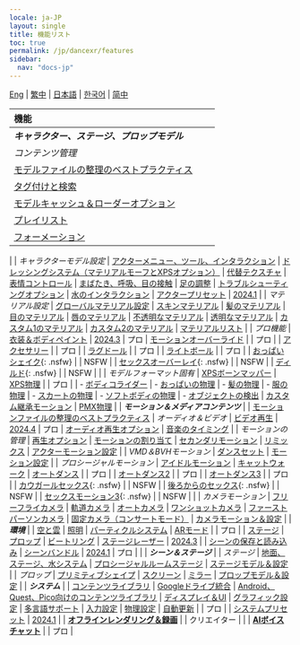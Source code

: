 ```yaml
---
locale: ja-JP
layout: single
title: 機能リスト
toc: true
permalink: /jp/dancexr/features
sidebar:
  nav: "docs-jp"
---
```

[Eng](/dancexr/features) | [繁中](/tw/dancexr/features) | [日本語](/jp/dancexr/features) | [한국어](/kr/dancexr/features) | [简中](/zh/dancexr/features)

| 機能 |  |  |
| :--- | ---: | ---: |
| ***キャラクター、ステージ、プロップモデル*** 
| *コンテンツ管理*
| [モデルファイルの整理のベストプラクティス](preparecontent#3d-models)
| [タグ付けと検索](features/tagging) 
| [モデルキャッシュ＆ローダーオプション](features/loader_options) 
| [プレイリスト](features/actor_playlist)
| [フォーメーション](features/formation)
|
| *キャラクターモデル設定*
| [アクターメニュー、ツール、インタラクション](features/actor_tools)
| [ドレッシングシステム（マテリアルモーフとXPSオプション）](features/optionals)
| [代替テクスチャ](features/alternative_textures)
| [表情コントロール](features/facial_control)
| [まばたき、呼吸、目の接触](features/eyecontact)
| [足の調整](features/feet_adjustments)
| [トラブルシューティングオプション](features/troubleshooting_options)
| [水のインタラクション](features/water_interaction.md)
| [アクタープリセット](features/actor_presets.md) | [2024.1](releases/2024.1.md)
|
| *マテリアル設定*
| [グローバルマテリアル設定](features/material_global.md)
| [スキンマテリアル](features/material_skin.md)
| [髪のマテリアル](features/material_hair.md)
| [目のマテリアル](features/material_eyes.md)
| [唇のマテリアル](features/material_lips.md)
| [不透明なマテリアル](features/material_opaque.md)
| [透明なマテリアル](features/material_transparent.md)
| [カスタム1のマテリアル](features/material_custom1.md)
| [カスタム2のマテリアル](features/material_custom1.md)
| [マテリアルリスト](features/material_settings.md)
|
| *プロ機能*
| [衣装＆ボディペイント](features/outfit_body_paint) | [2024.3](releases/2024.3.md) | プロ
| [モーションオーバーライド](features/motion_override) | | プロ |
| [アクセサリー](features/accessory.md) | | プロ |
| [ラグドール](features/ragdoll.md) | | プロ |
| [ライトボール](features/lightball.md) | | プロ |
| [おっぱいシェイク](features/boob_shake_sex_overlay){: .nsfw} | | NSFW |
| [セックスオーバーレイ](features/boob_shake_sex_overlay){: .nsfw} | | NSFW |
| [ディルド](features/dildo){: .nsfw} | | NSFW |
|
| *モデルフォーマット固有*
| [XPSボーンマッパー](features/bone_mapper.md)
| [XPS物理](features/xps_physics) | | プロ |
| - [ボディコライダー](features/xps_body_colliders.md)
| - [おっぱいの物理](features/xps_boobs.md)
| - [髪の物理](features/xps_hair.md)
| - [服の物理](features/xps_cloth.md)
| - [スカートの物理](features/xps_skirt.md)
| - [ソフトボディの物理](features/xps_softbody.md)
| - [オブジェクトの検出](features/xps_detech.md)
| [カスタム継承モーション](features/custom_inherit.md)
| [PMX物理](features/pmx_physics)
|
| ***モーション＆メディアコンテンツ*** |
| [モーションファイルの整理のベストプラクティス](preparecontent#motion-files)
| *オーディオ＆ビデオ*
| [ビデオ再生](features/video_playback) | [2024.4](releases/2024.4.md) | プロ
| [オーディオ再生オプション](features/audio_options)
| [音楽のタイミング](features/music_timing)
|
| *モーションの管理*
| [再生オプション](features/playback_options)
| [モーションの割り当て](features/assign_motion)
| [セカンダリモーション](features/secondary_motion)
| [リミックス](features/remix)
| [アクターモーション設定](features/actor_motion_settings)
|
| *VMD＆BVHモーション*
| [ダンスセット](features/dance_set)
| [モーション設定](features/motion_settings)
|
| *プロシージャルモーション*
| [アイドルモーション](features/idle_motion.md)
| [キャットウォーク](features/catwalk.md)
| [オートダンス](features/autodance) | | プロ |
| [オートダンス2](features/autodance2) | | プロ |
| [オートダンス3](features/autodance3.md) | | プロ |
| [カウガールセックス](features/scg_motion){: .nsfw} | | NSFW |
| [後ろからのセックス](features/sfb_motion){: .nsfw} | | NSFW |
| [セックスモーション3](features/sm3_motion){: .nsfw} | | NSFW |
|
| *カメラモーション*
| [フリーフライカメラ](features/camera)
| [軌道カメラ](features/camera)
| [オートカメラ](features/camera)
| [ワンショットカメラ](features/camera)
| [ファーストパーソンカメラ](features/camera)
| [固定カメラ（コンサートモード）](features/camera)
| [カメラモーション＆設定](features/camera)
|
| ***環境*** |
| [空と雲](features/skymap)
| [照明](features/lighting)
| [パーティクルシステム](features/particles)
| [ARモード](features/ar_mode) | | プロ |
| [ステージ](features/stages)
| [プロップ](features/props)
| [ビートリング](features/beats_ring.md)
| [ステージレーザー](features/laser.md) | [2024.3](releases/2024.3.md) |
| [シーンの保存と読み込み](features/save_scene.md)
| [シーンバンドル](features/scene_bundle.md) | [2024.1](releases/2024.1.md) | プロ |
|
| ***シーン＆ステージ*** |
| *ステージ*
| [地面、ステージ、水システム](features/ground)
| [プロシージャルルームステージ](features/room_stage)
| [ステージモデル＆設定](features/stages)
|
| *プロップ*
| [プリミティブシェイプ](features/primitive_shapes)
| [スクリーン](features/screen.md)
| [ミラー](features/mirror.md)
| [プロップモデル＆設定](features/props.md)
|
| ***システム*** |
| [コンテンツライブラリ](preparecontent)
| [Googleドライブ統合](features/googledrive)
| [Android、Quest、Pico向けのコンテンツライブラリ](content_android_quest)
| [ディスプレイ＆UI](features/display_settings)
| [グラフィック設定](features/graphics)
| [多言語サポート](features/languages.md)
| [入力設定](features/controls)
| [物理設定](features/system_physics)
| [自動更新](features/autoupdate) | | プロ |
| [システムプリセット](features/system_presets.md) | [2024.1](releases/2024.1.md)
|
| [**オフラインレンダリング＆録画**](creator.md) | | クリエイター |
|
| [**AIボイスチャット**](ai_chat) | | プロ |